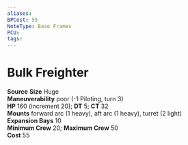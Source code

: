 ```yaml
---
aliases: 
BPCost: 55
NoteType: Base Frames
PCU: 
tags: 
---
```


# Bulk Freighter

**Source**
**Size** Huge  
**Maneuverability** poor (-1 Piloting, turn 3)  
**HP** 160 (increment 20); **DT** 5; **CT** 32  
**Mounts** forward arc (1 heavy), aft arc (1 heavy), turret (2 light)  
**Expansion Bays** 10  
**Minimum Crew** 20; **Maximum Crew** 50  
**Cost** 55
